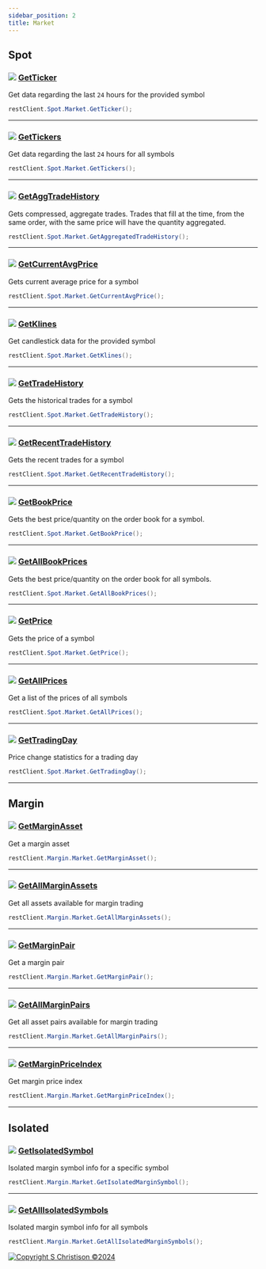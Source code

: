 ```yaml
---
sidebar_position: 2
title: Market
---
```


## Spot

### ![](https://i.imgur.com/xn2XyYw.png) [GetTicker](https://developers.binance.com/docs/binance-spot-api-docs/rest-api#24hr-ticker-price-change-statistics)

Get data regarding the last `24` hours for the provided symbol

```cs
restClient.Spot.Market.GetTicker();
```

----

### ![](https://i.imgur.com/xn2XyYw.png) [GetTickers](https://developers.binance.com/docs/binance-spot-api-docs/rest-api#24hr-ticker-price-change-statistics)

Get data regarding the last `24` hours for all symbols

```cs
restClient.Spot.Market.GetTickers();
```

----

### ![](https://i.imgur.com/xn2XyYw.png) [GetAggTradeHistory](https://developers.binance.com/docs/binance-spot-api-docs/rest-api#compressedaggregate-trades-list)

Gets compressed, aggregate trades. Trades that fill at the time, from the same order, with the same price will have the quantity aggregated.

```cs
restClient.Spot.Market.GetAggregatedTradeHistory();
```

----

### ![](https://i.imgur.com/xn2XyYw.png) [GetCurrentAvgPrice](https://developers.binance.com/docs/binance-spot-api-docs/rest-api#current-average-price)

Gets current average price for a symbol

```cs
restClient.Spot.Market.GetCurrentAvgPrice();
```

----

### ![](https://i.imgur.com/xn2XyYw.png) [GetKlines](https://developers.binance.com/docs/binance-spot-api-docs/rest-api#klinecandlestick-data)

Get candlestick data for the provided symbol

```cs
restClient.Spot.Market.GetKlines();
```

----

### ![](https://i.imgur.com/xn2XyYw.png) [GetTradeHistory](https://developers.binance.com/docs/binance-spot-api-docs/rest-api#old-trade-lookup)

Gets the historical  trades for a symbol

```cs
restClient.Spot.Market.GetTradeHistory();
```

----

### ![](https://i.imgur.com/xn2XyYw.png) [GetRecentTradeHistory](https://developers.binance.com/docs/binance-spot-api-docs/rest-api#recent-trades-list)

Gets the recent trades for a symbol

```cs
restClient.Spot.Market.GetRecentTradeHistory();
```

----

### ![](https://i.imgur.com/xn2XyYw.png) [GetBookPrice](https://developers.binance.com/docs/binance-spot-api-docs/rest-api#symbol-order-book-ticker)

Gets the best price/quantity on the order book for a symbol.

```cs
restClient.Spot.Market.GetBookPrice();
```

----

### ![](https://i.imgur.com/xn2XyYw.png) [GetAllBookPrices](https://developers.binance.com/docs/binance-spot-api-docs/rest-api#symbol-order-book-ticker)

Gets the best price/quantity on the order book for all symbols.

```cs
restClient.Spot.Market.GetAllBookPrices();
```

----

### ![](https://i.imgur.com/xn2XyYw.png) [GetPrice](https://developers.binance.com/docs/binance-spot-api-docs/rest-api#symbol-price-ticker)

Gets the price of a symbol

```cs
restClient.Spot.Market.GetPrice();
```

----

### ![](https://i.imgur.com/xn2XyYw.png) [GetAllPrices](https://developers.binance.com/docs/binance-spot-api-docs/rest-api#symbol-price-ticker)

Get a list of the prices of all symbols

```cs
restClient.Spot.Market.GetAllPrices();
```

----

### ![](https://i.imgur.com/xn2XyYw.png) [GetTradingDay](https://developers.binance.com/docs/binance-spot-api-docs/rest-api#trading-day-ticker)

Price change statistics for a trading day

```cs
restClient.Spot.Market.GetTradingDay();
```

----

## Margin

### ![](https://i.imgur.com/xn2XyYw.png) [GetMarginAsset](https://developers.binance.com/docs/margin_trading/market-data/Get-All-Margin-Assets)

Get a margin asset

```cs
restClient.Margin.Market.GetMarginAsset();
```

----

### ![](https://i.imgur.com/xn2XyYw.png) [GetAllMarginAssets](https://developers.binance.com/docs/margin_trading/market-data/Get-All-Margin-Assets)

Get all assets available for margin trading

```cs
restClient.Margin.Market.GetAllMarginAssets();
```

----

### ![](https://i.imgur.com/xn2XyYw.png) [GetMarginPair](https://developers.binance.com/docs/margin_trading/market-data/Get-All-Cross-Margin-Pairs)

Get a margin pair

```cs
restClient.Margin.Market.GetMarginPair();
```

----

### ![](https://i.imgur.com/xn2XyYw.png) [GetAllMarginPairs](https://developers.binance.com/docs/margin_trading/market-data/Get-All-Cross-Margin-Pairs)

Get all asset pairs available for margin trading

```cs
restClient.Margin.Market.GetAllMarginPairs();
```

----

### ![](https://i.imgur.com/xn2XyYw.png) [GetMarginPriceIndex](https://developers.binance.com/docs/margin_trading/market-data/Query-Margin-PriceIndex)

Get margin price index

```cs
restClient.Margin.Market.GetMarginPriceIndex();
```

----

## Isolated


### ![](https://i.imgur.com/xn2XyYw.png) [GetIsolatedSymbol](https://developers.binance.com/docs/margin_trading/market-data/Get-All-Isolated-Margin-Symbol)

Isolated margin symbol info for a specific symbol

```cs
restClient.Margin.Market.GetIsolatedMarginSymbol();
```

----

### ![](https://i.imgur.com/xn2XyYw.png) [GetAllIsolatedSymbols](https://developers.binance.com/docs/margin_trading/market-data/Get-All-Isolated-Margin-Symbol)

Isolated margin symbol info for all symbols

```cs
restClient.Margin.Market.GetAllIsolatedMarginSymbols();
```

[![Copyright S Christison ©2024](https://i.imgur.com/JfsfrPD.png)](https://www.nuget.org/profiles/Samuel)
